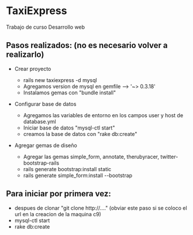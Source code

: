 # TaxiExpress
Trabajo de curso Desarrollo web

## Pasos realizados: (no es necesario volver a realizarlo)

* Crear proyecto
    * rails new taxiexpress -d mysql  
    * Agregamos version de mysql en gemfile --> '~> 0.3.18'
    * Instalamos gemas con "bundle install"

* Configurar base de datos
    * Agregamos las variables de entorno en los campos user y host de database.yml
    * Iniciar base de datos "mysql-ctl start"
    * creamos la base de datos con "rake db:create"

* Agregar gemas de diseño
    * Agregar las gemas simple_form, annotate, therubyracer, twitter-bootstrap-rails
    * rails generate bootstrap:install static
    * rails generate simple_form:install --bootstrap

## Para iniciar por primera vez:
* despues de clonar "git clone http://...." (obviar este paso si se coloco el url en la creacion de la maquina c9)
* mysql-ctl start
* rake db:create
 

